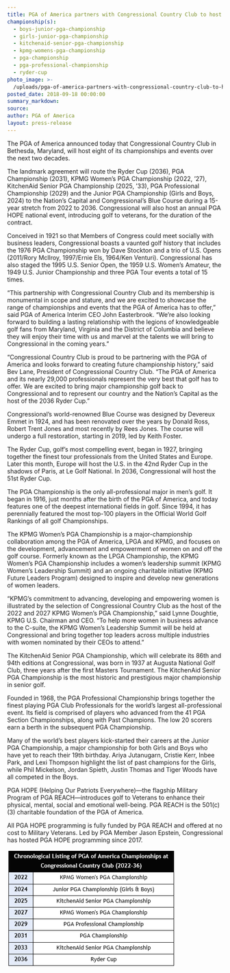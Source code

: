 ```yaml
---
title: PGA of America partners with Congressional Country Club to host Championships
championship(s):
  - boys-junior-pga-championship
  - girls-junior-pga-championship
  - kitchenaid-senior-pga-championship
  - kpmg-womens-pga-championship
  - pga-championship
  - pga-professional-championship
  - ryder-cup
photo_image: >-
  /uploads/pga-of-america-partners-with-congressional-country-club-to-host-championships.jpg
posted_date: 2018-09-18 00:00:00
summary_markdown:
source:
author: PGA of America
layout: press-release
---
```


The PGA of America announced today that Congressional Country Club in Bethesda, Maryland, will host eight of its championships and events over the next two decades.

The landmark agreement will route the Ryder Cup (2036), PGA Championship (2031), KPMG Women’s PGA Championship (2022, ’27), KitchenAid Senior PGA Championship (2025, ’33), PGA Professional Championship (2029) and the Junior PGA Championship (Girls and Boys, 2024) to the Nation’s Capital and Congressional’s Blue Course during a 15-year stretch from 2022 to 2036. Congressional will also host an annual PGA HOPE national event, introducing golf to veterans, for the duration of the contract.

Conceived in 1921 so that Members of Congress could meet socially with business leaders, Congressional boasts a vaunted golf history that includes the 1976 PGA Championship won by Dave Stockton and a trio of U.S. Opens (2011/Rory McIlroy, 1997/Ernie Els, 1964/Ken Venturi). Congressional has also staged the 1995 U.S. Senior Open, the 1959 U.S. Women’s Amateur, the 1949 U.S. Junior Championship and three PGA Tour events a total of 15 times.

“This partnership with Congressional Country Club and its membership is monumental in scope and stature, and we are excited to showcase the range of championships and events that the PGA of America has to offer,” said PGA of America Interim CEO John Easterbrook. “We’re also looking forward to building a lasting relationship with the legions of knowledgeable golf fans from Maryland, Virginia and the District of Columbia and believe they will enjoy their time with us and marvel at the talents we will bring to Congressional in the coming years.” &nbsp; &nbsp; &nbsp;

“Congressional Country Club is proud to be partnering with the PGA of America and looks forward to creating future championship history,” said Bev Lane, President of Congressional Country Club. “The PGA of America and its nearly 29,000 professionals represent the very best that golf has to offer. We are excited to bring major championship golf back to Congressional and to represent our country and the Nation’s Capital as the host of the 2036 Ryder Cup.”

Congressional’s world-renowned Blue Course was designed by Devereux Emmet in 1924, and has been renovated over the years by Donald Ross, Robert Trent Jones and most recently by Rees Jones. The course will undergo a full restoration, starting in 2019, led by Keith Foster.

The Ryder Cup, golf’s most compelling event, began in 1927, bringing together the finest tour professionals from the United States and Europe. Later this month, Europe will host the U.S. in the 42nd Ryder Cup in the shadows of Paris, at Le Golf National. In 2036, Congressional will host the 51st Ryder Cup.

The PGA Championship is the only all-professional major in men’s golf. It began in 1916, just months after the birth of the PGA of America, and today features one of the deepest international fields in golf. Since 1994, it has perennially featured the most top-100 players in the Official World Golf Rankings of all golf Championships.

The KPMG Women’s PGA Championship is a major-championship collaboration among the PGA of America, LPGA and KPMG, and focuses on the development, advancement and empowerment of women on and off the golf course. Formerly known as the LPGA Championship, the KPMG Women’s PGA Championship includes a women’s leadership summit (KPMG Women’s Leadership Summit) and an ongoing charitable initiative (KPMG Future Leaders Program) designed to inspire and develop new generations of women leaders.

“KPMG’s commitment to advancing, developing and empowering women is illustrated by the selection of Congressional Country Club as the host of the 2022 and 2027 KPMG Women’s PGA Championship,” said Lynne Doughtie, KPMG U.S. Chairman and CEO. “To help more women in business advance to the C-suite, the KPMG Women’s Leadership Summit will be held at Congressional and bring together top leaders across multiple industries with women nominated by their CEOs to attend.”

The KitchenAid Senior PGA Championship, which will celebrate its 86th and 94th editions at Congressional, was born in 1937 at Augusta National Golf Club, three years after the first Masters Tournament. The KitchenAid Senior PGA Championship is the most historic and prestigious major championship in senior golf.

Founded in 1968, the PGA Professional Championship brings together the finest playing PGA Club Professionals for the world’s largest all-professional event. Its field is comprised of players who advanced from the 41 PGA Section Championships, along with Past Champions. The low 20 scorers earn a berth in the subsequent PGA Championship.

Many of the world’s best players kick-started their careers at the Junior PGA Championship, a major championship for both Girls and Boys who have yet to reach their 19th birthday. Ariya Jutanugarn, Cristie Kerr, Inbee Park, and Lexi Thompson highlight the list of past champions for the Girls, while Phil Mickelson, Jordan Spieth, Justin Thomas and Tiger Woods have all competed in the Boys.

PGA HOPE (Helping Our Patriots Everywhere)—the flagship Military Program of PGA REACH—introduces golf to Veterans to enhance their physical, mental, social and emotional well-being. PGA REACH is the 501(c)(3) charitable foundation of the PGA of America.

All PGA HOPE programming is fully funded by PGA REACH and offered at no cost to Military Veterans. Led by PGA Member Jason Epstein, Congressional has hosted PGA HOPE programming since 2017.

![](/uploads/ccc-schedule.PNG)